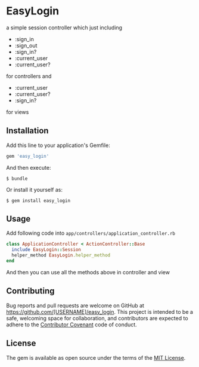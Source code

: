 # EasyLogin

a simple session controller which just including

+ :sign_in
+ :sign_out
+ :sign_in?
+ :current_user
+ :current_user?

for controllers and

+ :current_user
+ :current_user?
+ :sign_in?

for views

## Installation

Add this line to your application's Gemfile:

```ruby
gem 'easy_login'
```

And then execute:

    $ bundle

Or install it yourself as:

    $ gem install easy_login

## Usage

Add following code into `app/controllers/application_controller.rb`

```ruby
class ApplicationController < ActionController::Base
  include EasyLogin::Session
  helper_method EasyLogin.helper_method
end
```

And then you can use all the methods above in controller and view

## Contributing

Bug reports and pull requests are welcome on GitHub at https://github.com/[USERNAME]/easy_login. This project is intended to be a safe, welcoming space for collaboration, and contributors are expected to adhere to the [Contributor Covenant](contributor-covenant.org) code of conduct.


## License

The gem is available as open source under the terms of the [MIT License](http://opensource.org/licenses/MIT).

